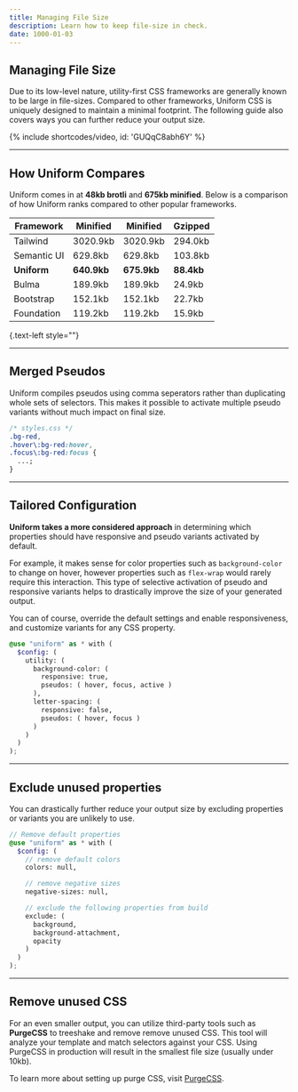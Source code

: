 ```yaml
---
title: Managing File Size
description: Learn how to keep file-size in check.
date: 1000-01-03
---
```


## Managing File Size

Due to its low-level nature, utility-first CSS frameworks are generally known to be large in file-sizes. Compared to other frameworks, Uniform CSS is uniquely designed to maintain a minimal footprint. The following guide also covers ways you can further reduce your output size.

{% include shortcodes/video, id: 'GUQqC8abh6Y' %}

---

## How Uniform Compares

Uniform comes in at **48kb brotli** and **675kb minified**. Below is a comparison of how Uniform ranks compared to other popular frameworks.

| Framework   | Minified | Minified    | Gzipped    |
| ----------- | ------------- | ----------- | ---------- |
| Tailwind    | 3020.9kb      | 3020.9kb    | 294.0kb    |
| Semantic UI | 629.8kb       | 629.8kb     | 103.8kb    |
| **Uniform** | **640.9kb**   | **675.9kb** | **88.4kb** |
| Bulma       | 189.9kb       | 189.9kb     | 24.9kb     |
| Bootstrap   | 152.1kb       | 152.1kb     | 22.7kb     |
| Foundation  | 119.2kb       | 119.2kb     | 15.9kb     |

{.text-left style=""}

---

## Merged Pseudos

Uniform compiles pseudos using comma seperators rather than duplicating whole sets of selectors. This makes it possible to activate multiple pseudo variants without much impact on final size.

```css
/* styles.css */
.bg-red,
.hover\:bg-red:hover,
.focus\:bg-red:focus {
  ...;
}
```

---

## Tailored Configuration

**Uniform takes a more considered approach** in determining which properties should have responsive and pseudo variants activated by default. 

For example, it makes sense for color properties such as `background-color` to change on hover, however properties such as `flex-wrap` would rarely require this interaction. This type of selective activation of pseudo and responsive variants helps to drastically improve the size of your generated output.

You can of course, override the default settings and enable responsiveness, and customize variants for any CSS property.

```scss
@use "uniform" as * with (
  $config: (
    utility: (
      background-color: (
        responsive: true,
        pseudos: ( hover, focus, active )
      ),
      letter-spacing: (
        responsive: false,
        pseudos: ( hover, focus )
      )
    )
  )
);
```

---

## Exclude unused properties

You can drastically further reduce your output size by excluding properties or variants you are unlikely to use.

```scss
// Remove default properties
@use "uniform" as * with (
  $config: (
    // remove default colors
    colors: null,

    // remove negative sizes
    negative-sizes: null,

    // exclude the following properties from build
    exclude: (
      background,
      background-attachment,
      opacity
    )
  )
);
```

---

## Remove unused CSS

For an even smaller output, you can utilize third-party tools such as **PurgeCSS** to treeshake and remove remove unused CSS. This tool will analyze your template and match selectors against your CSS. Using PurgeCSS in production will result in the smallest file size (usually under 10kb).

To learn more about setting up purge CSS, visit [PurgeCSS]("https://purgecss.com/").

